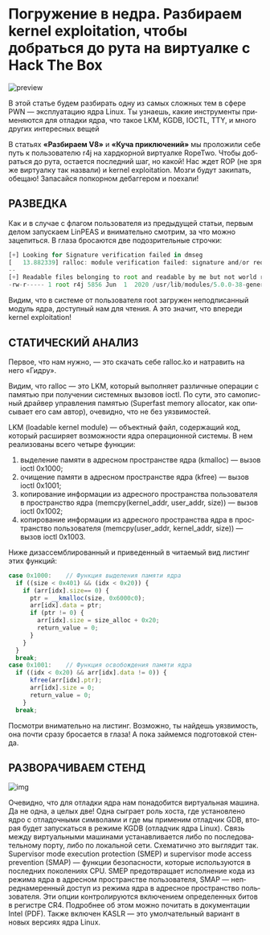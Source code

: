 # Погружение в недра. Разбираем kernel exploitation, чтобы добраться до рута на виртуалке c Hack The Box
![preview](https://i.ibb.co/5KL0rqm/Rectangle1.jpg)


В этой статье будем раз­бирать одну из самых слож­ных тем в сфе­ре PWN — эксплуата­цию ядра Linux. Ты узна­ешь, какие инс­тру­мен­ты при­меня­ются для отладки ядра, что такое LKM, KGDB, IOCTL, TTY, и мно­го дру­гих инте­рес­ных вещей

В стать­ях **«Раз­бира­ем V8»** и **«Ку­ча прик­лючений»** мы про­ложи­ли себе путь к пользователю r4j на хардкор­ной вир­туал­ке RopeTwo. Что­бы доб­рать­ся до рута, оста­ется пос­ледний шаг, но какой! Нас ждет ROP (не зря же вир­туал­ку так наз­вали) и kernel exploitation. Моз­ги будут закипать, обе­щаю! Запасай­ся поп­корном дебаг­гером и поехали!

## РАЗВЕДКА

Как и в слу­чае с фла­гом поль­зовате­ля из пре­дыду­щей статьи, пер­вым делом запус­каем LinPEAS и вни­матель­но смот­рим, за что мож­но зацепить­ся. В гла­за бро­сают­ся две подоз­ритель­ные строч­ки:

```js
[+] Looking for Signature verification failed in dmseg
[   13.882339] ralloc: module verification failed: signature and/or required key missing - tainting kernel
--
[+] Readable files belonging to root and readable by me but not world readable
-rw-r----- 1 root r4j 5856 Jun  1  2020 /usr/lib/modules/5.0.0-38-generic/kernel/drivers/ralloc/ralloc.ko
```

Ви­дим, что в сис­теме от поль­зовате­ля root заг­ружен непод­писан­ный модуль ядра, дос­тупный нам для чте­ния. А это зна­чит, что впе­реди kernel exploitation!

## СТАТИЧЕСКИЙ АНАЛИЗ

Пер­вое, что нам нуж­но, — это ска­чать себе ralloc.ko и нат­равить на него «Гид­ру».

Ви­дим, что ralloc — это LKM, который выпол­няет раз­личные опе­рации с памятью при получе­нии сис­темных вызовов ioctl. По сути, это самопис­ный драй­вер управле­ния памятью (Superfast memory allocator, как опи­сыва­ет его сам автор), оче­вид­но, что не без уяз­вимос­тей.

LKM (loadable kernel module) — объ­ектный файл, содер­жащий код, который рас­ширя­ет воз­можнос­ти ядра опе­раци­онной сис­темы. В нем реали­зова­ны все­го четыре фун­кции:

1. вы­деле­ние памяти в адресном прос­транс­тве ядра (kmalloc) — вызов ioctl 0x1000;
2. очи­щение памяти в адресном прос­транс­тве ядра (kfree) — вызов ioctl 0x1001;
3. ко­пиро­вание информа­ции из адресно­го прос­транс­тва поль­зовате­ля в прос­транс­тво ядра (memcpy(kernel_addr, user_addr, size)) — вызов ioctl 0x1002;
4. ко­пиро­вание информа­ции из адресно­го прос­транс­тва ядра в прос­транс­тво поль­зовате­ля (memcpy(user_addr, kernel_addr, size)) — вызов ioctl 0x1003.

Ни­же дизас­сем­бли­рован­ный и при­веден­ный в чита­емый вид лис­тинг этих фун­кций:

```js
case 0x1000:    // Функция выделения памяти ядра
  if ((size < 0x401) && (idx < 0x20)) {
    if (arr[idx].size== 0) {
      ptr = __kmalloc(size, 0x6000c0);
      arr[idx].data = ptr;
      if (ptr != 0) {
        arr[idx].size = size_alloc + 0x20;
        return_value = 0;
      }
    }
  }
  break;
case 0x1001:    // Функция освобождения памяти ядра
  if ((idx < 0x20) && arr[idx].data != 0)) {
      kfree(arr[idx].ptr);
      arr[idx].size = 0;
      return_value = 0;
    }
  break;
```

Пос­мотри вни­матель­но на лис­тинг. Воз­можно, ты най­дешь уяз­вимость, она поч­ти сра­зу бро­сает­ся в гла­за! А пока зай­мем­ся под­готов­кой стен­да.

## РАЗВОРАЧИВАЕМ СТЕНД

![img](https://i.ibb.co/12dDL5z/Rectangle2.png)

Оче­вид­но, что для отладки ядра нам понадо­бит­ся вир­туаль­ная машина. Да не одна, а целых две! Одна сыг­рает роль хос­та, где уста­нов­лено ядро с отла­доч­ными сим­волами и где мы при­меним отладчик GDB, вто­рая будет запус­кать­ся в режиме KGDB (отладчик ядра Linux). Связь меж­ду вир­туаль­ными машина­ми уста­нав­лива­ется либо по пос­ледова­тель­ному пор­ту, либо по локаль­ной сети. Схе­матич­но это выг­лядит так.
Supervisor mode execution protection (SMEP) и supervisor mode access prevention (SMAP) — фун­кции безопас­ности, которые исполь­зуют­ся в пос­ледних поколе­ниях CPU. SMEP пре­дот­вра­щает исполне­ние кода из режима ядра в адресном прос­транс­тве поль­зовате­ля, SMAP — неп­редна­мерен­ный дос­туп из режима ядра в адресное прос­транс­тво поль­зовате­ля. Эти опции кон­тро­лиру­ются вклю­чени­ем опре­делен­ных битов в регис­тре CR4. Под­робнее об этом мож­но почитать в докумен­тации Intel (PDF).
Так­же вклю­чен KASLR — это умол­чатель­ный вари­ант в новых вер­сиях ядра Linux.




